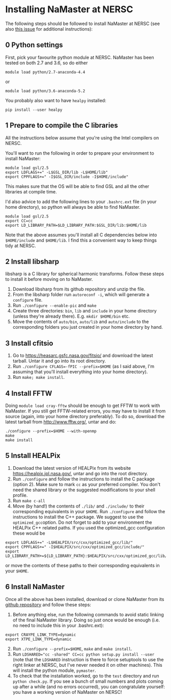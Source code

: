 # Installing NaMaster at NERSC

The following steps should be followed to install NaMaster at NERSC (see also [this issue](https://github.com/LSSTDESC/NaMaster/issues/62) for additional instructions):

## 0 Python settings
First, pick your favourite python module at NERSC. NaMaster has been tested on both 2.7 and 3.6, so do either
```
module load python/2.7-anaconda-4.4
```
or
```
module load python/3.6-anaconda-5.2
```

You probably also want to have `healpy` installed:
```
pip install --user healpy
```

## 1 Prepare to compile the C libraries
All the instructions below assume that you're using the Intel compilers on NERSC.

You'll want to run the following in order to prepare your environment to install NaMaster:
```
module load gsl/2.5
export LDFLAGS+=" -L$GSL_DIR/lib -L$HOME/lib"
export CPPFLAGS+=" -I$GSL_DIR/include -I$HOME/include"
```
This makes sure that the OS will be able to find GSL and all the other libraries at compile time.

I'd also advice to add the following lines to your `.bashrc.ext` file (in your home directory), so python will always be able to find NaMaster.
```
module load gsl/2.5
export CC=cc
export LD_LIBRARY_PATH=$LD_LIBRARY_PATH:$GSL_DIR/lib:$HOME/lib
```

Note that the above assumes you'll install all C dependencies below into `$HOME/include` and `$HOME/lib`. I find this a convenient way to keep things tidy at NERSC.

## 2 Install libsharp
libsharp is a C library for spherical harmonic transforms. Follow these steps to install it before moving on to NaMaster.
1. Download libsharp from its github repository and unzip the file.
2. From the libsharp folder run `autoreconf -i`, which will generate a `configure` file.
3. Run `./configure --enable-pic` and `make`
4. Create three directories: `bin`, `lib` and `include` in your home directory (unless they're already there). E.g. `mkdir $HOME/bin` etc.
5. Move the contents of `auto/bin`, `auto/lib` and `auto/include` to the corresponding folders you just created in your home directory by hand.

## 3 Install cfitsio
1. Go to https://heasarc.gsfc.nasa.gov/fitsio/ and download the latest tarball. Untar it and go into its root directory.
2. Run `./configure CFLAGS=-fPIC --prefix=$HOME` (as I said above, I'm assuming that you'll install everything into your home directory).
3. Run `make; make install`.

## 4 Install FFTW
Doing `module load cray-fftw` should be enough to get FFTW to work with NaMaster. If you still get FFTW-related errors, you may have to install it from source (again, into your home directory preferably). To do so, download the latest tarball from http://www.fftw.org/, untar and do:
```
./configure --prefix=$HOME --with-openmp
make
make install
```

## 5 Install HEALPix
1. Download the latest version of HEALPix from its website https://healpix.jpl.nasa.gov/, untar and go into the root directory.
2. Run `./configure` and follow the instructions to install the C package (option 2). Make sure to mark `cc` as your preferred compiler. You don't need the shared library or the suggested modifications to your shell profile.
3. Run `make c-all`
4. Move (by hand!) the contents of `./lib/` and `./include/` to their corresponding equivalents in your `$HOME`.
 Run `./configure` and follow the instructions to install the C++ package. We suggest to use the `optimized_gcc`option. Do not forget to add to your environment the HEALPix C++ related paths. If you used the optimized_gcc configuration these would be
```
export LDFLAGS+=" -L$HEALPIX/src/cxx/optimized_gcc/lib/"
export CPPFLAGS+=" -I$HEALPIX/src/cxx/optimized_gcc/include/"
export LD_LIBRARY_PATH+=${LD_LIBRARY_PATH}:$HEALPIX/src/cxx/optimized_gcc/lib/
```
or move the contents of these paths to their corresponding equivalents in your `$HOME`.

## 6 Install NaMaster
Once all the above has been installed, download or clone NaMaster from its [github repository](https://github.com/damonge/NaMaster) and follow these steps:
1. Before anything else, run the following commands to avoid static linking of the final NaMaster library. Doing so just once would be enough (i.e. no need to include this in your .bashrc.ext):
```
export CRAYPE_LINK_TYPE=dynamic
export XTPE_LINK_TYPE=dynamic
```
2. Run `./configure --prefix=$HOME`, `make` and `make install`.
3. Run `LDSHARED="cc -shared" CC=cc python setup.py install --user` (note that the `LDSHARED` instruction is there to force setuptools to use the right linker at NERSC, but I've never needed it on other machines). This will install the python module, `pymaster`.
4. To check that the installation worked, go to the `test` directory and run `python check.py`. If you see a bunch of small numbers and plots coming up after a while (and no errors occurred), you can congratulate yourself: you have a working version of NaMaster on NERSC!
